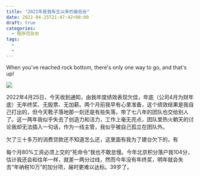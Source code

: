 ```yaml
---
title: "2022年是我有生以来的最低谷"
date: 2022-04-25T21:47:42+08:00
draft: true
categories:
  - 程序员杂志
tags:
  - 
  - 
---
```

When you've reached rock bottom, there's only one way to go, and that's up!

![](https://oldmanblog.oss-cn-guangzhou.aliyuncs.com/blog/Buster-Moon-In-Sing-Animation-Movie-2.jpg)

2022年4月25日，今天收到通知，由我年度绩效表现欠佳，年底（公司4月为财年底）无年终奖、无股票、无加薪。两个月前我早有心里准备，这个绩效结果是我自己打出的，但今天靴子落地那一刻还是有些失落，带了七八年的团队也交给别人了。这一两年我似乎失去了创造力和活力，工作上毫无亮点，团队里热火朝天的讨论我却无法插入一句话，作为一线主管，我似乎被自己孤立在团队外。

欠了三十多万的消费贷款还不知道怎么还，这里面有我为了建台欠下的，有

每个月80%工资必须上交的“死命令”我也不敢怠慢。今年北京积分落户我104分，估计我还会和往年一样，就差一两分过线，然而今年没有年终奖，明年就会失去“年纳税10万”的加分项，届时更难以达标。39岁了。